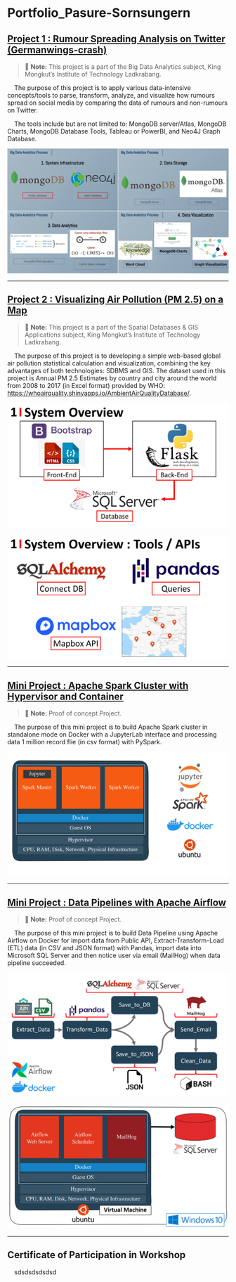 # Portfolio_Pasure-Sornsungern

## [Project 1 : Rumour Spreading Analysis on Twitter (Germanwings-crash)](https://github.com/pasure/Portfolio_Pasure-Sornsungern/tree/main/Project%201%20:%20Rumour%20Spreading%20Analysis%20on%20Twitter)

> :memo: **Note:** This project is a part of the Big Data Analytics subject, King Mongkut’s Institute of Technology Ladkrabang.

&nbsp;&nbsp;&nbsp;&nbsp;The purpose of this project is to apply various data-intensive concepts/tools to parse, transform, analyze, and visualize how rumours spread on
social media by comparing the data of rumours and non-rumours on Twitter. 

&nbsp;&nbsp;&nbsp;&nbsp;The tools include but are not limited to: MongoDB server/Atlas, MongoDB Charts, MongoDB Database Tools, Tableau or PowerBI, and Neo4J Graph Database.

![Overview_Project1](/assets/images/Overview_Project1.png)

---------------

## [Project 2 : Visualizing Air Pollution (PM 2.5) on a Map](https://github.com/pasure/Portfolio_Pasure-Sornsungern/tree/main/Project%202%20:%20Visualizing%20Air%20Pollution%20(PM%202.5)%20on%20a%20Map)

> :memo: **Note:** This project is a part of the Spatial Databases & GIS Applications subject, King Mongkut’s Institute of Technology Ladkrabang.

&nbsp;&nbsp;&nbsp;&nbsp;The purpose of this project is to developing a simple web-based global air pollution statistical calculation and visualization, combining the key advantages of both technologies: SDBMS and GIS. The dataset used in this project is Annual PM 2.5 Estimates by
country and city around the world from 2008 to 2017 (in Excel format) provided by WHO: https://whoairquality.shinyapps.io/AmbientAirQualityDatabase/.

![Overview_Project2](/assets/images/PS_GIS_Port-01.png)

![Overview_Project2](/assets/images/PS_GIS_Port-02.png)

---------------

## [Mini Project : Apache Spark Cluster with Hypervisor and Container](https://github.com/pasure/Portfolio_Pasure-Sornsungern/tree/main/Mini%20Project%20:%20Apache%20Spark%20Cluster%20with%20Hypervisor%20and%20Container)

> :memo: **Note:** Proof of concept Project.

&nbsp;&nbsp;&nbsp;&nbsp;The purpose of this mini project is to build Apache Spark cluster in standalone mode on Docker with a JupyterLab interface and processing data 1 million record flie (in csv format) with PySpark.

![Overview_Project_Spark](/assets/images/Spark-01.png)

---------------

## [Mini Project : Data Pipelines with Apache Airflow](https://github.com/pasure/Portfolio_Pasure-Sornsungern/tree/main/Mini%20Project%20:%20Data%20Pipelines%20with%20Apache%20Airflow)

> :memo: **Note:** Proof of concept Project.

&nbsp;&nbsp;&nbsp;&nbsp;The purpose of this mini project is to build Data Pipeline using Apache Airflow on Docker for import data from Public API, Extract-Transform-Load (ETL) data (in CSV and JSON format) with Pandas, import data into Microsoft SQL Server and then notice user via email (MailHog) when data pipeline succeeded.

![Overview_Project_Airflow](/assets/images/Airflow-Images-01.png)

![Overview_Project_Airflow](/assets/images/Airflow-Images-02.png)

---------------

## Certificate of Participation in Workshop

&nbsp;&nbsp;&nbsp;&nbsp;sdsdsdsdsdsd
